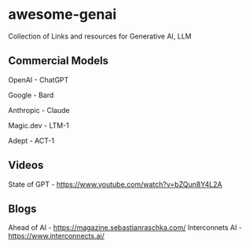 # awesome-genai
Collection of Links and resources for Generative AI, LLM 
## Commercial Models
OpenAI - ChatGPT

Google - Bard

Anthropic - Claude

Magic.dev - LTM-1

Adept - ACT-1

## Videos
State of GPT - https://www.youtube.com/watch?v=bZQun8Y4L2A

## Blogs
Ahead of AI - https://magazine.sebastianraschka.com/
Interconnets AI - https://www.interconnects.ai/
